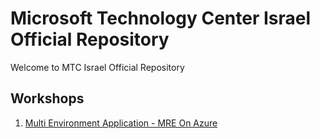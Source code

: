 # Microsoft Technology Center Israel Official Repository
Welcome to MTC Israel Official Repository 

## Workshops 
1. [Multi Environment Application - MRE On Azure](#https://github.com/microsoft/MTC_IL_WORKSHOP_Multi_Runtime_Environment_Application)

